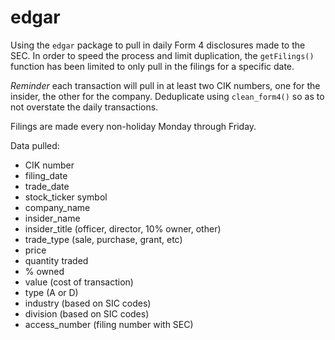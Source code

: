 # edgar

Using the `edgar` package to pull in daily Form 4 disclosures made to the SEC. In order to speed the process and limit duplication, the `getFilings()` function has been limited to only pull in the filings for a specific date. 

_Reminder_ each transaction will pull in at least two CIK numbers, one for the insider, the other for the company. Deduplicate using `clean_form4()` so as to not overstate the daily transactions. 

Filings are made every non-holiday Monday through Friday. 

Data pulled: 
- CIK number
- filing_date
- trade_date
- stock_ticker symbol
- company_name
- insider_name
- insider_title (officer, director, 10% owner, other)
- trade_type (sale, purchase, grant, etc)
- price
- quantity traded
- % owned
- value (cost of transaction)
- type (A or D)
- industry (based on SIC codes)
- division (based on SIC codes)
- access_number (filing number with SEC)

